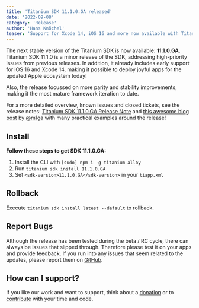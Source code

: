```yaml
---
title: 'Titanium SDK 11.1.0.GA released'
date: '2022-09-08'
category: 'Release'
author: 'Hans Knöchel'
teaser: 'Support for Xcode 14, iOS 16 and more now available with Titanium SDK 11.1.0.GA'
---
```


The next stable version of the Titanium SDK is now available: <b>11.1.0.GA</b>. Titanium SDK 11.1.0 is a minor release of the SDK, addressing high-priority issues from previous releases.
In addition, it already includes early support for iOS 16 and Xcode 14, making it possible to deploy joyful apps for the updated Apple ecosystem today!

Also, the release focussed on more parity and stability improvements, making it the most mature framework iteration to date.

For a more detailed overview, known issues and closed tickets, see the release notes: [Titanium SDK 11.1.0.GA Release Note](https://titaniumsdk.com/guide/Titanium_SDK/Titanium_SDK_Release_Notes/Titanium_SDK_Release_Notes_11.x/Titanium_SDK_11.1.0.GA_Release_Note.html) and [this awesome blog post](https://dev.to/miga/titanium-news-10-1dep) by [@m1ga](https://github.com/m1ga) with many practical examples around the release! 

## Install

**Follow these steps to get SDK 11.1.0.GA:**

1. Install the CLI with `[sudo] npm i -g titanium alloy`
2. Run `titanium sdk install 11.1.0.GA`
3. Set `<sdk-version>11.1.0.GA</sdk-version>` in your `tiapp.xml`

## Rollback

Execute `titanium sdk install latest --default` to rollback.

## Report Bugs

Although the release has been tested during the beta / RC cycle, there can always be issues that slipped through.
Therefore please test it on your apps and provide feedback. If you run into any issues that seem related to the updates, please report them on [GitHub](https://github.com/tidev/titanium_mobile/issues).

## How can I support?

If you like our work and want to support, think about a [donation](/donate) or to [contribute](/contribute) with your time and code.
